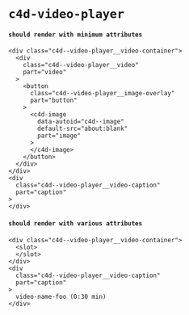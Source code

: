 # `c4d-video-player`

#### `should render with minimum attributes`

```
<div class="c4d--video-player__video-container">
  <div
    class="c4d--video-player__video"
    part="video"
  >
    <button
      class="c4d--video-player__image-overlay"
      part="button"
    >
      <c4d-image
        data-autoid="c4d--image"
        default-src="about:blank"
        part="image"
      >
      </c4d-image>
    </button>
  </div>
</div>
<div
  class="c4d--video-player__video-caption"
  part="caption"
>
</div>

```

#### `should render with various attributes`

```
<div class="c4d--video-player__video-container">
  <slot>
  </slot>
</div>
<div
  class="c4d--video-player__video-caption"
  part="caption"
>
  video-name-foo (0:30 min)
</div>

```

